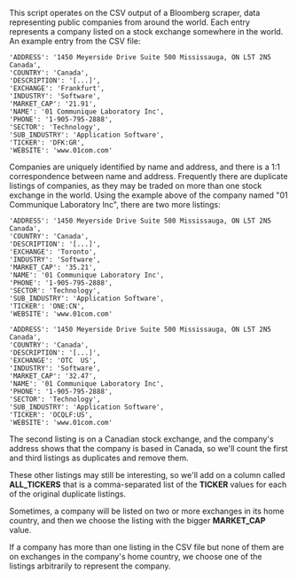 This script operates on the CSV output of a Bloomberg scraper, data representing
public companies from around the world. Each entry represents a company listed on a
stock exchange somewhere in the world. An example entry from the CSV file:

    'ADDRESS': '1450 Meyerside Drive Suite 500 Mississauga, ON L5T 2N5 Canada',
    'COUNTRY': 'Canada',
    'DESCRIPTION': '[...]',
    'EXCHANGE': 'Frankfurt',
    'INDUSTRY': 'Software',
    'MARKET_CAP': '21.91',
    'NAME': '01 Communique Laboratory Inc',
    'PHONE': '1-905-795-2888',
    'SECTOR': 'Technology',
    'SUB_INDUSTRY': 'Application Software',
    'TICKER': 'DFK:GR',
    'WEBSITE': 'www.01com.com'

Companies are uniquely identified by name and address, and there is a 1:1 correspondence
between name and address. Frequently there are duplicate listings of companies, as they may be
traded on more than one stock exchange in the world. Using the example above of the company
named "01 Communique Laboratory Inc", there are two more listings:

    'ADDRESS': '1450 Meyerside Drive Suite 500 Mississauga, ON L5T 2N5 Canada',
    'COUNTRY': 'Canada',
    'DESCRIPTION': '[...]',
    'EXCHANGE': 'Toronto',
    'INDUSTRY': 'Software',
    'MARKET_CAP': '35.21',
    'NAME': '01 Communique Laboratory Inc',
    'PHONE': '1-905-795-2888',
    'SECTOR': 'Technology',
    'SUB_INDUSTRY': 'Application Software',
    'TICKER': 'ONE:CN',
    'WEBSITE': 'www.01com.com'

    'ADDRESS': '1450 Meyerside Drive Suite 500 Mississauga, ON L5T 2N5 Canada',
    'COUNTRY': 'Canada',
    'DESCRIPTION': '[...]',
    'EXCHANGE': 'OTC  US',
    'INDUSTRY': 'Software',
    'MARKET_CAP': '32.47',
    'NAME': '01 Communique Laboratory Inc',
    'PHONE': '1-905-795-2888',
    'SECTOR': 'Technology',
    'SUB_INDUSTRY': 'Application Software',
    'TICKER': 'OCQLF:US',
    'WEBSITE': 'www.01com.com'

The second listing is on a Canadian stock exchange, and the company's address shows that
the company is based in Canada, so we'll count the first and third listings as duplicates
and remove them.

These other listings may still be interesting, so we'll add on a column called **ALL_TICKERS**
that is a comma-separated list of the **TICKER** values for each of the original duplicate
listings.

Sometimes, a company will be listed on two or more exchanges in its home country, and then
we choose the listing with the bigger **MARKET_CAP** value.

If a company has more than one listing in the CSV file but none of them are on exchanges in
the company's home country, we choose one of the listings arbitrarily to represent the
company.